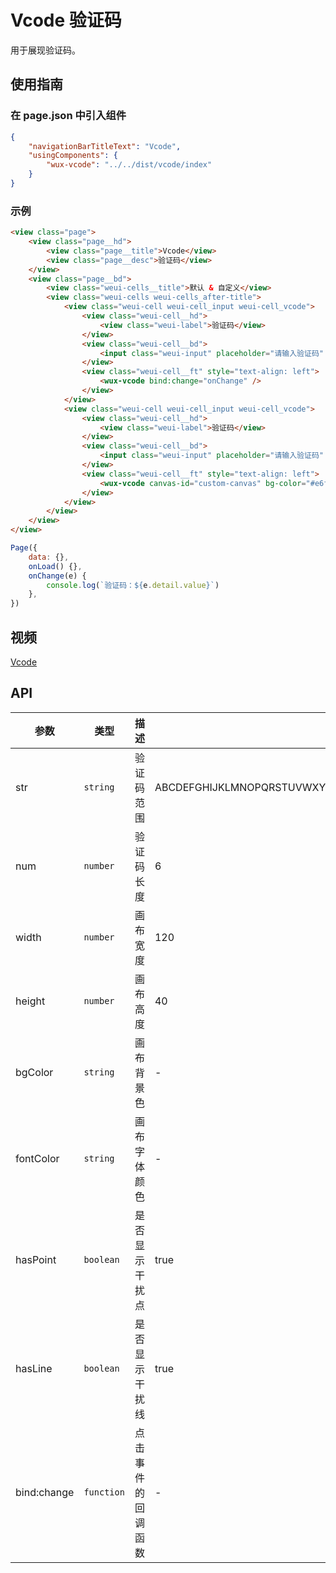 # Vcode 验证码

用于展现验证码。

## 使用指南

### 在 page.json 中引入组件

```json
{
    "navigationBarTitleText": "Vcode",
    "usingComponents": {
        "wux-vcode": "../../dist/vcode/index"
    }
}
```

### 示例

```html
<view class="page">
    <view class="page__hd">
        <view class="page__title">Vcode</view>
        <view class="page__desc">验证码</view>
    </view>
    <view class="page__bd">
        <view class="weui-cells__title">默认 & 自定义</view>
        <view class="weui-cells weui-cells_after-title">
            <view class="weui-cell weui-cell_input weui-cell_vcode">
                <view class="weui-cell__hd">
                    <view class="weui-label">验证码</view>
                </view>
                <view class="weui-cell__bd">
                    <input class="weui-input" placeholder="请输入验证码" />
                </view>
                <view class="weui-cell__ft" style="text-align: left">
                    <wux-vcode bind:change="onChange" />
                </view>
            </view>
            <view class="weui-cell weui-cell_input weui-cell_vcode">
                <view class="weui-cell__hd">
                    <view class="weui-label">验证码</view>
                </view>
                <view class="weui-cell__bd">
                    <input class="weui-input" placeholder="请输入验证码" />
                </view>
                <view class="weui-cell__ft" style="text-align: left">
                    <wux-vcode canvas-id="custom-canvas" bg-color="#e6f6ff" font-color="#165189" has-point="{{ false }}" has-line="{{ false }}" bind:change="onChange" />
                </view>
            </view>
        </view>
    </view>
</view>
```

```js
Page({
    data: {},
    onLoad() {},
    onChange(e) {
        console.log(`验证码：${e.detail.value}`)
    },
})
```

## 视频

[Vcode](./_media/vcode.mp4 ':include :type=iframe width=375px height=667px')

## API

| 参数 | 类型 | 描述 | 默认值 |
| --- | --- | --- | --- |
| str | <code>string</code> | 验证码范围 | ABCDEFGHIJKLMNOPQRSTUVWXYZabcdefghijklmnopqrstuvwxyz0123456789 |
| num | <code>number</code> | 验证码长度 | 6 |
| width | <code>number</code> | 画布宽度 | 120 |
| height | <code>number</code> | 画布高度 | 40 |
| bgColor | <code>string</code> | 画布背景色 | - |
| fontColor | <code>string</code> | 画布字体颜色 | - |
| hasPoint | <code>boolean</code> | 是否显示干扰点 | true |
| hasLine | <code>boolean</code> | 是否显示干扰线 | true |
| bind:change | <code>function</code> | 点击事件的回调函数 | - |
